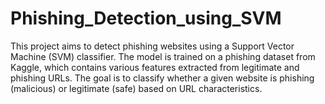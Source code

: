 # Phishing_Detection_using_SVM
This project aims to detect phishing websites using a Support Vector Machine (SVM) classifier. The model is trained on a phishing dataset from Kaggle, which contains various features extracted from legitimate and phishing URLs. The goal is to classify whether a given website is phishing (malicious) or legitimate (safe) based on URL characteristics.
